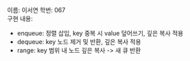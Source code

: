 이름: 이서연
학번: 067  
구현 내용:
- enqueue: 정렬 삽입, key 중복 시 value 덮어쓰기, 깊은 복사 적용
- dequeue:  key 노드 제거 및 반환, 깊은 복사 적용
- range: key 범위 내 노드 깊은 복사 -> 새 큐 반환